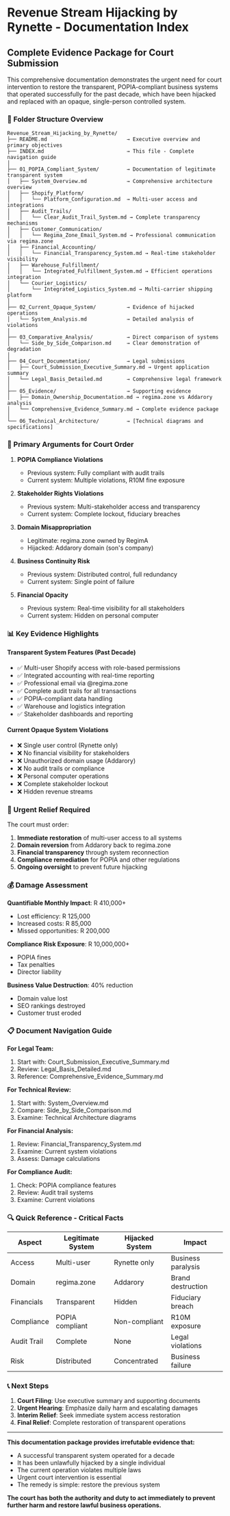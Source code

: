 # Revenue Stream Hijacking by Rynette - Documentation Index

## Complete Evidence Package for Court Submission

This comprehensive documentation demonstrates the urgent need for court intervention to restore the transparent, POPIA-compliant business systems that operated successfully for the past decade, which have been hijacked and replaced with an opaque, single-person controlled system.

### 📁 Folder Structure Overview

```
Revenue_Stream_Hijacking_by_Rynette/
├── README.md                          → Executive overview and primary objectives
├── INDEX.md                           → This file - Complete navigation guide
│
├── 01_POPIA_Compliant_System/         → Documentation of legitimate transparent system
│   ├── System_Overview.md             → Comprehensive architecture overview
│   ├── Shopify_Platform/              
│   │   └── Platform_Configuration.md  → Multi-user access and integrations
│   ├── Audit_Trails/                  
│   │   └── Clear_Audit_Trail_System.md → Complete transparency mechanisms
│   ├── Customer_Communication/        
│   │   └── Regima_Zone_Email_System.md → Professional communication via regima.zone
│   ├── Financial_Accounting/          
│   │   └── Financial_Transparency_System.md → Real-time stakeholder visibility
│   ├── Warehouse_Fulfillment/         
│   │   └── Integrated_Fulfillment_System.md → Efficient operations integration
│   └── Courier_Logistics/             
│       └── Integrated_Logistics_System.md → Multi-carrier shipping platform
│
├── 02_Current_Opaque_System/          → Evidence of hijacked operations
│   └── System_Analysis.md             → Detailed analysis of violations
│
├── 03_Comparative_Analysis/           → Direct comparison of systems
│   └── Side_by_Side_Comparison.md     → Clear demonstration of degradation
│
├── 04_Court_Documentation/            → Legal submissions
│   ├── Court_Submission_Executive_Summary.md → Urgent application summary
│   └── Legal_Basis_Detailed.md        → Comprehensive legal framework
│
├── 05_Evidence/                       → Supporting evidence
│   ├── Domain_Ownership_Documentation.md → regima.zone vs Addarory analysis
│   └── Comprehensive_Evidence_Summary.md → Complete evidence package
│
└── 06_Technical_Architecture/         → [Technical diagrams and specifications]
```

### 🎯 Primary Arguments for Court Order

1. **POPIA Compliance Violations**
   - Previous system: Fully compliant with audit trails
   - Current system: Multiple violations, R10M fine exposure

2. **Stakeholder Rights Violations**
   - Previous system: Multi-stakeholder access and transparency
   - Current system: Complete lockout, fiduciary breaches

3. **Domain Misappropriation**
   - Legitimate: regima.zone owned by RegimA
   - Hijacked: Addarory domain (son's company)

4. **Business Continuity Risk**
   - Previous system: Distributed control, full redundancy
   - Current system: Single point of failure

5. **Financial Opacity**
   - Previous system: Real-time visibility for all stakeholders
   - Current system: Hidden on personal computer

### 📊 Key Evidence Highlights

#### Transparent System Features (Past Decade)
- ✅ Multi-user Shopify access with role-based permissions
- ✅ Integrated accounting with real-time reporting
- ✅ Professional email via @regima.zone
- ✅ Complete audit trails for all transactions
- ✅ POPIA-compliant data handling
- ✅ Warehouse and logistics integration
- ✅ Stakeholder dashboards and reporting

#### Current Opaque System Violations
- ❌ Single user control (Rynette only)
- ❌ No financial visibility for stakeholders
- ❌ Unauthorized domain usage (Addarory)
- ❌ No audit trails or compliance
- ❌ Personal computer operations
- ❌ Complete stakeholder lockout
- ❌ Hidden revenue streams

### 🚨 Urgent Relief Required

The court must order:
1. **Immediate restoration** of multi-user access to all systems
2. **Domain reversion** from Addarory back to regima.zone
3. **Financial transparency** through system reconnection
4. **Compliance remediation** for POPIA and other regulations
5. **Ongoing oversight** to prevent future hijacking

### 💰 Damage Assessment

**Quantifiable Monthly Impact**: R 410,000+
- Lost efficiency: R 125,000
- Increased costs: R 85,000
- Missed opportunities: R 200,000

**Compliance Risk Exposure**: R 10,000,000+
- POPIA fines
- Tax penalties
- Director liability

**Business Value Destruction**: 40% reduction
- Domain value lost
- SEO rankings destroyed
- Customer trust eroded

### 📋 Document Navigation Guide

**For Legal Team:**
1. Start with: Court_Submission_Executive_Summary.md
2. Review: Legal_Basis_Detailed.md
3. Reference: Comprehensive_Evidence_Summary.md

**For Technical Review:**
1. Start with: System_Overview.md
2. Compare: Side_by_Side_Comparison.md
3. Examine: Technical Architecture diagrams

**For Financial Analysis:**
1. Review: Financial_Transparency_System.md
2. Examine: Current system violations
3. Assess: Damage calculations

**For Compliance Audit:**
1. Check: POPIA compliance features
2. Review: Audit trail systems
3. Examine: Current violations

### 🔍 Quick Reference - Critical Facts

| Aspect | Legitimate System | Hijacked System | Impact |
|--------|------------------|-----------------|---------|
| Access | Multi-user | Rynette only | Business paralysis |
| Domain | regima.zone | Addarory | Brand destruction |
| Financials | Transparent | Hidden | Fiduciary breach |
| Compliance | POPIA compliant | Non-compliant | R10M exposure |
| Audit Trail | Complete | None | Legal violations |
| Risk | Distributed | Concentrated | Business failure |

### 📞 Next Steps

1. **Court Filing**: Use executive summary and supporting documents
2. **Urgent Hearing**: Emphasize daily harm and escalating damages
3. **Interim Relief**: Seek immediate system access restoration
4. **Final Relief**: Complete restoration of transparent operations

---

**This documentation package provides irrefutable evidence that:**
- A successful transparent system operated for a decade
- It has been unlawfully hijacked by a single individual
- The current operation violates multiple laws
- Urgent court intervention is essential
- The remedy is simple: restore the previous system

**The court has both the authority and duty to act immediately to prevent further harm and restore lawful business operations.**